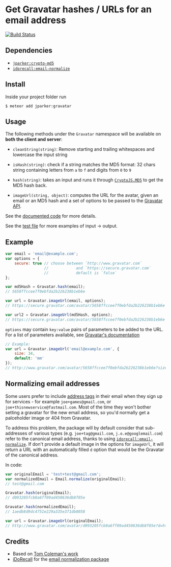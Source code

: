 # Get Gravatar hashes / URLs for an email address

[![Build Status](https://travis-ci.org/p-j/meteor-gravatar.svg)](https://travis-ci.org/p-j/meteor-gravatar)

Dependencies
----------
- [`jparker:crypto-md5`](https://github.com/p-j/meteor-crypto-md5)
- [`idorecall:email-normalize`](https://github.com/iDoRecall/email-normalize)

Install
-------

Inside your project folder run
```
$ meteor add jparker:gravatar
```

Usage
-----

The following methods under the `Gravatar` namespace will be available
on **both the client and server**:

* `cleanString(string)`: Remove starting and trailing whitespaces and lowercase the input string

* `isHash(string)`: check if a string matches the MD5 format: 32 chars string containing letters from `a` to `f` and digits from `0` to `9`

* `hash(string)`: takes an input and runs it through [`CryptoJS.MD5`](https://github.com/p-j/meteor-crypto-md5) to get the MD5 hash back.

* `imageUrl(string, object)`: computes the URL for the avatar, given an email or an MD5 hash and a set of options to be passed to the [Gravatar API](https://en.gravatar.com/site/implement/images/).

See the [documented code](https://github.com/p-j/meteor-gravatar/blob/master/gravatar.js) for more details.

See the [test file](https://github.com/p-j/meteor-gravatar/blob/master/tests/tests.js) for more examples of input -> output.

Example
-------

```javascript
var email = 'email@example.com';
var options = { 
    secure: true // choose between `http://www.gravatar.com` 
                 //            and `https://secure.gravatar.com`
                 //            default is `false`
}; 

var md5Hash = Gravatar.hash(email);
// 5658ffccee7f0ebfda2b226238b1eb6e

var url = Gravatar.imageUrl(email, options);
// https://secure.gravatar.com/avatar/5658ffccee7f0ebfda2b226238b1eb6e

var url2 = Gravatar.imageUrl(md5Hash, options);
// https://secure.gravatar.com/avatar/5658ffccee7f0ebfda2b226238b1eb6e
```

`options` may contain `key:value` pairs of parameters to be added to the URL. For a list of parameters available, see [Gravatar's documentation](http://en.gravatar.com/site/implement/images/)

```javascript
// Example:
var url = Gravatar.imageUrl('email@example.com', {
    size: 34,
    default: 'mm'
});
// http://www.gravatar.com/avatar/5658ffccee7f0ebfda2b226238b1eb6e?size=34&default=mm
```

## Normalizing email addresses

Some users prefer to include [address tags](https://en.wikipedia.org/wiki/Email_address#Sub-addressing) in their email when they sign up for services - for example `joe+games@gmail.com`, or `joe+thisnewservice@fastmail.com`. Most of the time they won't bother setting a gravatar for the new email address, so you'd normally get a palceholder image or 404 from Gravatar.

To address this problem, the package will by default consider that sub-addresses of various types (e.g. `joe+tag@gmail.com`, `j.o.e@googlemail.com`) refer to the canonical email address, thanks to using  [`idorecall:email-normalize`](https://github.com/iDoRecall/email-normalize). If don't provide a default image in the options for `imageUrl`, it will return a URL with an automatically filled `d` option that would be the Gravatar of the canonical address.

In code:

```javascript
var originalEmail = 'test+test@gmail.com';
var normalizedEmail = Email.normalize(originalEmail);
// test@gmail.com

Gravatar.hash(originalEmail);
// d093205fcb0a6ff09ad450636db8f05e

Gravatar.hash(normalizedEmail);
// 1aedb8d9dc4751e229a335e371db8058

var url = Gravatar.imageUrl(originalEmail);
// http://www.gravatar.com/avatar/d093205fcb0a6ff09ad450636db8f05e?d=http%3A%2F%2Fwww.gravatar.com%2Favatar%2F1aedb8d9dc4751e229a335e371db8058
```

Credits
-------

* Based on [Tom Coleman's work](https://github.com/tmeasday/meteor-gravatar)
* [iDoRecall](https://idorecall.com) for the [email normalization package](https://github.com/iDoRecall/email-normalize)
